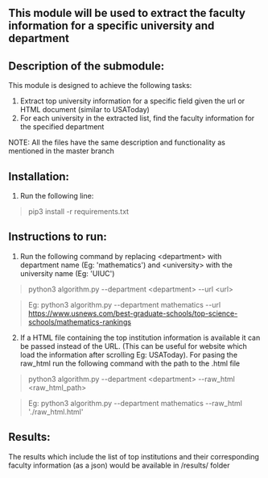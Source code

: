 ## This module will be used to extract the faculty information for a specific university and department

## Description of the submodule:
This module is designed to achieve the following tasks:
1. Extract top university information for a specific field given the url or HTML document (similar to USAToday)
2. For each university in the extracted list, find the faculty information for the specified department

NOTE: All the files have the same description and functionality as mentioned in the master branch

## Installation:

1. Run the following line:
> pip3 install -r requirements.txt

## Instructions to run:

1. Run the following command by replacing \<department\> with department name (Eg: 'mathematics') and \<university\> with the university name (Eg: 'UIUC')
>  python3 algorithm.py --department \<department> --url \<url>

>  Eg: python3 algorithm.py --department mathematics --url https://www.usnews.com/best-graduate-schools/top-science-schools/mathematics-rankings

2. If a HTML file containing the top institution information is available it can be passed instead of the URL. (This can be useful for website which load the information after scrolling Eg: USAToday). For pasing the raw_html run the following command with the path to the .html file

>  python3 algorithm.py --department \<department> --raw_html \<raw_html_path>

>  Eg: python3 algorithm.py --department mathematics --raw_html './raw_html.html'

## Results:
The results which include the list of top institutions and their corresponding faculty information (as a json) would be available in /results/ folder